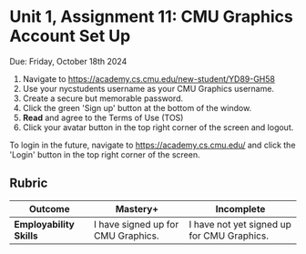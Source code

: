 # Unit 1, Assignment 11: CMU Graphics Account Set Up
Due: Friday, October 18th 2024

1. Navigate to https://academy.cs.cmu.edu/new-student/YD89-GH58
2. Use your nycstudents username as your CMU Graphics username.
3. Create a secure but memorable password.
4. Click the green 'Sign up' button at the bottom of the window.
5. **Read** and agree to the Terms of Use (TOS)
6. Click your avatar button in the top right corner of the screen and logout.

To login in the future, navigate to https://academy.cs.cmu.edu/ and click the 'Login' button in the top right corner of the screen.

## Rubric

|Outcome|Mastery+|Incomplete|
|---|---|---|
|**Employability Skills**|I have signed up for CMU Graphics.|I have not yet signed up for CMU Graphics.|
